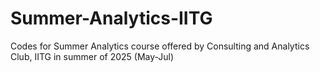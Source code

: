 # Summer-Analytics-IITG
Codes for Summer Analytics course offered by Consulting and Analytics Club, IITG in summer of 2025 (May-Jul)
